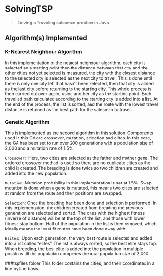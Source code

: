 # SolvingTSP
> Solving a Traveling salesman problem in Java

## Algorithm(s) Implemented
### K-Nearest Neighbour Algorithm
In this implementation of the nearest neighbour algorithm, each city is selected as a starting point then the distance between that city and the other cities not yet selected is measured, the city with the closest distance to the selected city is selected as the next city to travel. This is done until there is only one city left that hasn't been selected, then that city is added as the last city before returning to the starting city. This whole process is then carried out over again, using another city as the starting point. Each travelled path calculated according to the starting city is added into a list. At the end of the process, the list is sorted, and the route with the lowest travel distance is returned as the best path for the salesman to travel.

### Genetic Algorithm 
This is implemented as the second algorithm in this solution. Components used in this GA are crossover, mutation, selection and elites. In this case, the GA has been set to run over 200 generations with a population size of 2,000 and a mutation rate of 1.5%

`Crossover`:​ ​ Here, two cities are selected as the father and mother gene. The ordered crossover method is used so there are no duplicate cities as the child is created. The breeding is done twice so two children are created and added into the new population.

`Mutation`:​ Mutation probability in this implementation is set at 1.5%. Swap mutation is done when a gene is mutated, this means two cities are selected at random from the route and their positions are swapped.

`Selection`:​ Once the breeding has been done and selection is performed. In this implementation, the children created from breading the previous generation are selected and sorted. The ones with the highest fitness (inverse of distance) will be at the top of the list, and those with lower fitness stay bottom. Half of the population in the list is then removed, which ideally means the least fit routes have been done away with.

`Elites`: ​ Upon each generation, the very best route is selected and added into a list called “elites”. The list is always sorted, so the best elite stays top. When breeding, the best elite is added into the population in multiple positions till the population completes the total population size of 2,000.

###tspfiles folder
This folder contains the cities, and their coordinates in a line by line basis.